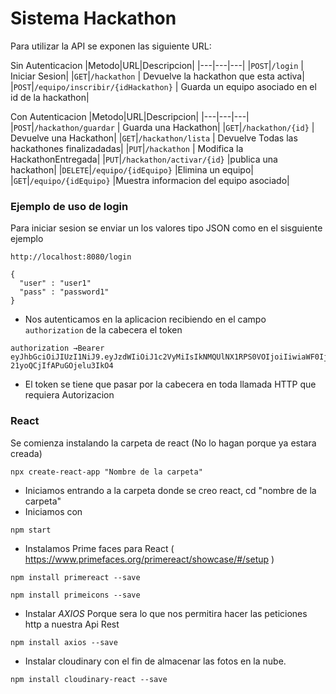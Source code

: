 # Sistema Hackathon

Para utilizar la API se exponen las siguiente URL:

Sin Autenticacion
|Metodo|URL|Descripcion|
|---|---|---|
|`POST`|`/login` | Iniciar Sesion|
|`GET`|`/hackathon` | Devuelve la hackathon que esta activa|
|`POST`|`/equipo/inscribir/{idHackathon}` | Guarda un equipo asociado en el id de la hackathon|



Con Autenticacion
|Metodo|URL|Descripcion|
|---|---|---|
|`POST`|`/hackathon/guardar` | Guarda una Hackathon|
|`GET`|`/hackathon/{id}` | Devuelve una Hackathon|
|`GET`|`/hackathon/lista` | Devuelve Todas las hackathones finalizadadas|
|`PUT`|`/hackathon` | Modifica la HackathonEntregada|
|`PUT`|`/hackathon/activar/{id}` |publica una hackathon|
|`DELETE`|`/equipo/{idEquipo}` |Elimina un equipo|
|`GET`|`/equipo/{idEquipo}` |Muestra informacion del equipo asociado|





### Ejemplo de uso de login
Para iniciar sesion se enviar un los valores tipo JSON como en el sisguiente ejemplo

```
http://localhost:8080/login

{
  "user" : "user1"
  "pass" : "password1"
}

```
* Nos autenticamos en la aplicacion recibiendo en el campo `authorization` de la cabecera el token

```
authorization →Bearer eyJhbGciOiJIUzI1NiJ9.eyJzdWIiOiJ1c2VyMiIsIkNMQUlNX1RPS0VOIjoiIiwiaWF0IjoxNTgyNjY4MDczLCJpc3MiOiJJU1NVRVIiLCJleHAiOjE1ODI2ODI0NzN9.8RfMZNwCvRtCWzWnfsK-21yoQCjIfAPuGOjelu3IkO4
```

* El token se tiene que pasar por la cabecera en toda llamada HTTP que requiera Autorizacion


### React

Se comienza instalando la carpeta de react (No lo hagan porque ya estara creada)

```
npx create-react-app "Nombre de la carpeta"
```
* Iniciamos entrando a la carpeta donde se creo react, cd "nombre de la carpeta"
* Iniciamos con
```
npm start
```
* Instalamos Prime faces para React ( https://www.primefaces.org/primereact/showcase/#/setup )


```
npm install primereact --save  
```
```
npm install primeicons --save  
```
* Instalar *AXIOS* Porque sera lo que nos permitira hacer las peticiones http a nuestra Api Rest

```
npm install axios --save 
```

* Instalar cloudinary con el fin de almacenar las fotos en la nube.

```
npm install cloudinary-react --save
```
